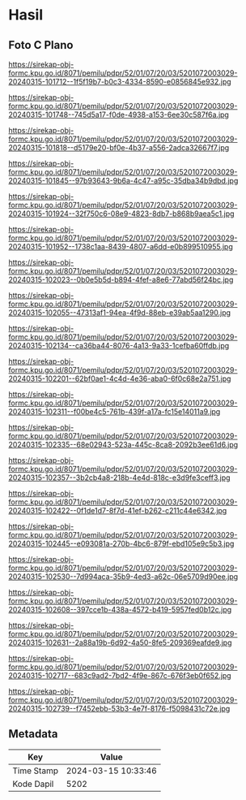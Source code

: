 # Hasil

## Foto C Plano

https://sirekap-obj-formc.kpu.go.id/8071/pemilu/pdpr/52/01/07/20/03/5201072003029-20240315-101712--1f5f19b7-b0c3-4334-8590-e0856845e932.jpg

https://sirekap-obj-formc.kpu.go.id/8071/pemilu/pdpr/52/01/07/20/03/5201072003029-20240315-101748--745d5a17-f0de-4938-a153-6ee30c587f6a.jpg

https://sirekap-obj-formc.kpu.go.id/8071/pemilu/pdpr/52/01/07/20/03/5201072003029-20240315-101818--d5179e20-bf0e-4b37-a556-2adca32667f7.jpg

https://sirekap-obj-formc.kpu.go.id/8071/pemilu/pdpr/52/01/07/20/03/5201072003029-20240315-101845--97b93643-9b6a-4c47-a95c-35dba34b9dbd.jpg

https://sirekap-obj-formc.kpu.go.id/8071/pemilu/pdpr/52/01/07/20/03/5201072003029-20240315-101924--32f750c6-08e9-4823-8db7-b868b9aea5c1.jpg

https://sirekap-obj-formc.kpu.go.id/8071/pemilu/pdpr/52/01/07/20/03/5201072003029-20240315-101952--1738c1aa-8439-4807-a6dd-e0b899510955.jpg

https://sirekap-obj-formc.kpu.go.id/8071/pemilu/pdpr/52/01/07/20/03/5201072003029-20240315-102023--0b0e5b5d-b894-4fef-a8e6-77abd56f24bc.jpg

https://sirekap-obj-formc.kpu.go.id/8071/pemilu/pdpr/52/01/07/20/03/5201072003029-20240315-102055--47313af1-94ea-4f9d-88eb-e39ab5aa1290.jpg

https://sirekap-obj-formc.kpu.go.id/8071/pemilu/pdpr/52/01/07/20/03/5201072003029-20240315-102134--ca36ba44-8076-4a13-9a33-1cefba60ffdb.jpg

https://sirekap-obj-formc.kpu.go.id/8071/pemilu/pdpr/52/01/07/20/03/5201072003029-20240315-102201--62bf0ae1-4c4d-4e36-aba0-6f0c68e2a751.jpg

https://sirekap-obj-formc.kpu.go.id/8071/pemilu/pdpr/52/01/07/20/03/5201072003029-20240315-102311--f00be4c5-761b-439f-a17a-fc15e14011a9.jpg

https://sirekap-obj-formc.kpu.go.id/8071/pemilu/pdpr/52/01/07/20/03/5201072003029-20240315-102335--68e02943-523a-445c-8ca8-2092b3ee61d6.jpg

https://sirekap-obj-formc.kpu.go.id/8071/pemilu/pdpr/52/01/07/20/03/5201072003029-20240315-102357--3b2cb4a8-218b-4e4d-818c-e3d9fe3ceff3.jpg

https://sirekap-obj-formc.kpu.go.id/8071/pemilu/pdpr/52/01/07/20/03/5201072003029-20240315-102422--0f1de1d7-8f7d-41ef-b262-c211c44e6342.jpg

https://sirekap-obj-formc.kpu.go.id/8071/pemilu/pdpr/52/01/07/20/03/5201072003029-20240315-102445--e093081a-270b-4bc6-879f-ebd105e9c5b3.jpg

https://sirekap-obj-formc.kpu.go.id/8071/pemilu/pdpr/52/01/07/20/03/5201072003029-20240315-102530--7d994aca-35b9-4ed3-a62c-06e5709d90ee.jpg

https://sirekap-obj-formc.kpu.go.id/8071/pemilu/pdpr/52/01/07/20/03/5201072003029-20240315-102608--397cce1b-438a-4572-b419-5957fed0b12c.jpg

https://sirekap-obj-formc.kpu.go.id/8071/pemilu/pdpr/52/01/07/20/03/5201072003029-20240315-102631--2a88a19b-6d92-4a50-8fe5-209369eafde9.jpg

https://sirekap-obj-formc.kpu.go.id/8071/pemilu/pdpr/52/01/07/20/03/5201072003029-20240315-102717--683c9ad2-7bd2-4f9e-867c-676f3eb0f652.jpg

https://sirekap-obj-formc.kpu.go.id/8071/pemilu/pdpr/52/01/07/20/03/5201072003029-20240315-102739--f7452ebb-53b3-4e7f-8176-f5098431c72e.jpg


## Metadata

| Key        | Value               |
| ---------- | ------------------- |
| Time Stamp | 2024-03-15 10:33:46 |
| Kode Dapil | 5202                |



